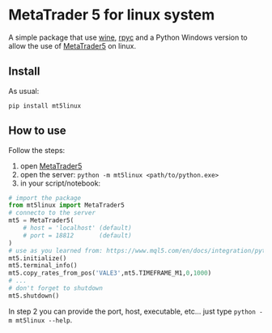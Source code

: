 # MetaTrader 5 for linux system

A simple package that use [wine](https://www.winehq.org), [rpyc](https://github.com/tomerfiliba-org/rpyc) and a Python Windows version to allow the use of [MetaTrader5](https://pypi.org/project/MetaTrader5) on linux.

## Install

As usual:

```
pip install mt5linux
```

## How to use

Follow the steps:

1. open [MetaTrader5](https://www.metatrader5.com)
2. open the server: `python -m mt5linux <path/to/python.exe>`
3. in your script/notebook:
```python
# import the package
from mt5linux import MetaTrader5
# connecto to the server
mt5 = MetaTrader5(
    # host = 'localhost' (default)
    # port = 18812       (default)
) 
# use as you learned from: https://www.mql5.com/en/docs/integration/python_metatrader5/
mt5.initialize()
mt5.terminal_info()
mt5.copy_rates_from_pos('VALE3',mt5.TIMEFRAME_M1,0,1000)
# ...
# don't forget to shutdown
mt5.shutdown()
```

In step 2 you can provide the port, host, executable, etc... just type `python -m mt5linux --help`.
